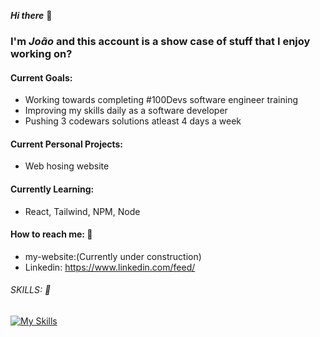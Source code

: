 ***Hi there*** 👋

### I'm ***João*** and this account is a show case of stuff that I enjoy working on?

 #### Current Goals: 
   -  Working towards completing #100Devs software engineer training  
   -  Improving my skills daily as a software developer 
   -  Pushing 3 codewars solutions atleast 4 days a week

 #### Current Personal Projects:
   - Web hosing website


#### Currently Learning:
- React, Tailwind, NPM, Node

 
 #### How to reach me: 📧
 - my-website:(Currently under construction)
- Linkedin: https://www.linkedin.com/feed/


###### SKILLS: 🔧
[![My Skills](https://skillicons.dev/icons?i=html,css,sass,tailwind,js,react,nodejs,postman,git,github&perline=5)](https://skillicons.dev)


